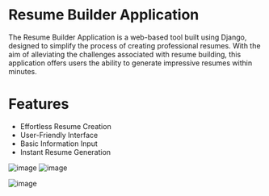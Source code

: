 # Resume Builder Application
The Resume Builder Application is a web-based tool built using Django, designed to simplify the process of creating professional resumes. With the aim of alleviating the challenges associated with resume building, this application offers users the ability to generate impressive resumes within minutes.
# Features
- Effortless Resume Creation
- User-Friendly Interface
- Basic Information Input
- Instant Resume Generation


![image](https://github.com/manishsingh-git/resume-mysite/assets/170594979/69a523fd-bffc-45b3-8437-03b6440c7a05)
![image](https://github.com/manishsingh-git/resume-mysite/assets/170594979/7c1e7b36-0852-4407-a961-335326f1bfe2)

![image](https://github.com/manishsingh-git/resume-mysite/assets/170594979/ae1f3a85-6991-48b4-9800-f9f18b9497db)

